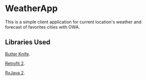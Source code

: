 # WeatherApp

This is a simple client application for current location's weather and  forecast of favorites cities  with OWA.

## Libraries Used

[Butter Knife](http://jakewharton.github.io/butterknife/).

[Retrofit 2](https://square.github.io/retrofit/).

[RxJava 2](https://github.com/ReactiveX/RxJava).
